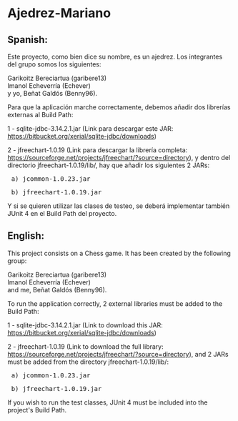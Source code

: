# Ajedrez-Mariano

## Spanish:

Este proyecto, como bien dice su nombre, es un ajedrez. Los integrantes del grupo somos los siguientes: <br>

Garikoitz Bereciartua (garibere13) <br>
Imanol Echeverría (Echever) <br>
y yo, Beñat Galdós (Benny96). <br>

Para que la aplicación marche correctamente, debemos añadir dos librerías externas al Build Path: <br>

1 - sqlite-jdbc-3.14.2.1.jar (Link para descargar este JAR: https://bitbucket.org/xerial/sqlite-jdbc/downloads)

2 - jfreechart-1.0.19 (Link para descargar la librería completa: https://sourceforge.net/projects/jfreechart/?source=directory), y dentro del directorio jfreechart-1.0.19/lib/, hay que añadir los siguientes 2 JARs:

<pre> a) jcommon-1.0.23.jar </pre> 

<pre> b) jfreechart-1.0.19.jar </pre>

Y si se quieren utilizar las clases de testeo, se deberá implementar también JUnit 4 en el Build Path del proyecto.

## English:

This project consists on a Chess game. It has been created by the following group: <br>

Garikoitz Bereciartua (garibere13) <br>
Imanol Echeverría (Echever) <br>
and me, Beñat Galdós (Benny96). <br>

To run the application correctly, 2 external libraries must be added to the Build Path: <br>

1 - sqlite-jdbc-3.14.2.1.jar (Link to download this JAR: https://bitbucket.org/xerial/sqlite-jdbc/downloads)

2 - jfreechart-1.0.19 (Link to download the full library: https://sourceforge.net/projects/jfreechart/?source=directory), and 2 JARs must be added from the directory jfreechart-1.0.19/lib/:

<pre> a) jcommon-1.0.23.jar </pre> 

<pre> b) jfreechart-1.0.19.jar </pre>

If you wish to run the test classes, JUnit 4 must be included into the project's Build Path.
